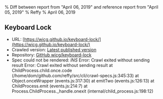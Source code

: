 % Diff between report from "April 06, 2019" and reference report from "April 05, 2019"
% Reffy
% April 06, 2019

## Keyboard Lock

- URL: [https://wicg.github.io/keyboard-lock/](https://wicg.github.io/keyboard-lock/)
- Crawled version: [Latest published version](undefined)
- Repository: [GitHub wicg/keyboard-lock](https://github.com/wicg/keyboard-lock)
- Spec could not be rendered: *INS* Error: Crawl exited without sending result Error: Crawl exited without sending result
    at ChildProcess.child.once.code (/home/dom/github.com/reffy/src/cli/crawl-specs.js:345:33)
    at Object.onceWrapper (events.js:317:30)
    at emitTwo (events.js:126:13)
    at ChildProcess.emit (events.js:214:7)
    at Process.ChildProcess._handle.onexit (internal/child_process.js:198:12)


